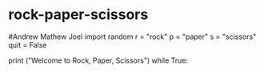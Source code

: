 # rock-paper-scissors
#Andrew Mathew Joel
import random 
r = "rock" 
p = "paper"
s = "scissors" 
quit = False

print ("Welcome to Rock, Paper, Scissors")
while True: 

